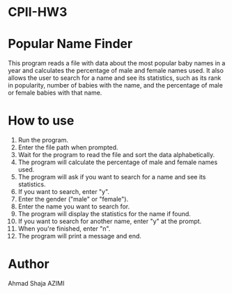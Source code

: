 # CPII-HW3

# Popular Name Finder

This program reads a file with data about the most popular baby names in a year and calculates the percentage of male and female names used. It also allows the user to search for a name and see its statistics, such as its rank in popularity, number of babies with the name, and the percentage of male or female babies with that name.

# How to use
1. Run the program.
2. Enter the file path when prompted.
3. Wait for the program to read the file and sort the data alphabetically.
4. The program will calculate the percentage of male and female names used.
5. The program will ask if you want to search for a name and see its statistics.
6. If you want to search, enter "y".
7. Enter the gender ("male" or "female").
8. Enter the name you want to search for.
9. The program will display the statistics for the name if found.
10. If you want to search for another name, enter "y" at the prompt.
11. When you're finished, enter "n".
12. The program will print a message and end.


# Author 
Ahmad Shaja AZIMI

